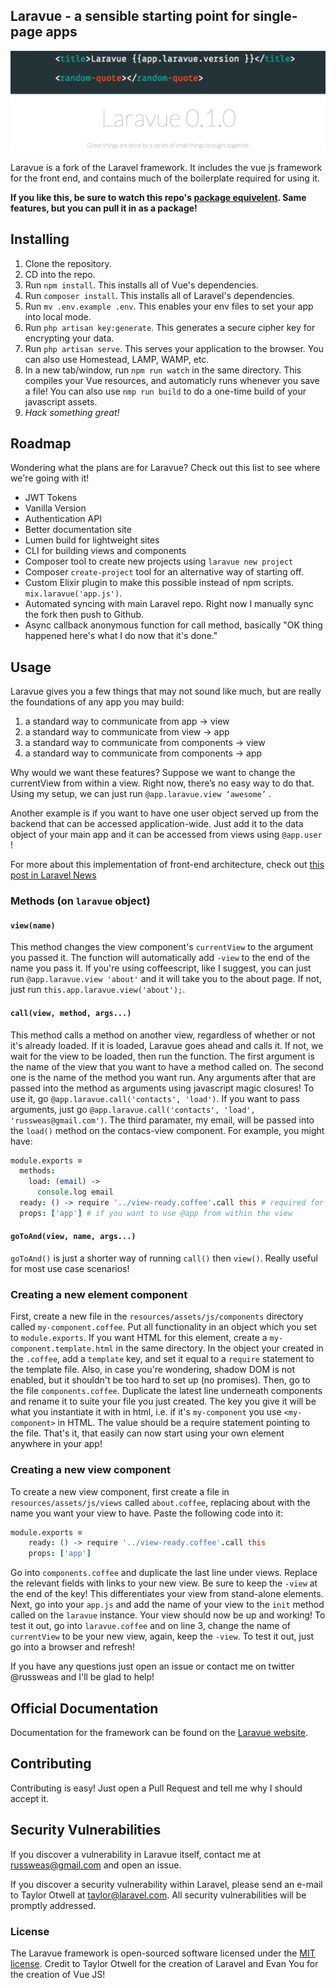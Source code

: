 ## Laravue - a sensible starting point for single-page apps
![Laravue](img.png)

Laravue is a fork of the Laravel framework. It includes the vue js
framework for the front end, and contains much of the boilerplate
required for using it.

**If you like this, be sure to watch this repo's [package equivelent](https://github.com/laravue/package). Same features, but you can pull it in as a package!**

## Installing

1. Clone the repository.
2. CD into the repo.
3. Run `npm install`. This installs all of Vue's dependencies.
4. Run `composer install`. This installs all of Laravel's dependencies.
5. Run `mv .env.example .env`. This enables your env files to set your app into local mode.
6. Run `php artisan key:generate`. This generates a secure cipher key for encrypting your data.
7. Run `php artisan serve`. This serves your application to the browser. You can also use Homestead, LAMP, WAMP, etc.
8. In a new tab/window, run `npm run watch` in the same directory. This compiles your Vue resources, and automaticly runs whenever you save a file! You can also use `nmp run build` to do a one-time build of your javascript assets.
9. *Hack something great!*

## Roadmap

Wondering what the plans are for Laravue? Check out this list to see where we're going with it!

- JWT Tokens
- Vanilla Version
- Authentication API
- Better documentation site
- Lumen build for lightweight sites
- CLI for building views and components
- Composer tool to create new projects using `laravue new project`
- Composer `create-project` tool for an alternative way of starting off.
- Custom Elixir plugin to make this possible instead of npm scripts. `mix.laravue('app.js')`.
- Automated syncing with main Laravel repo. Right now I manually sync the fork then push to Github.
- Async callback anonymous function for call method, basically "OK thing happened here's what I do now that it's done."

## Usage
Laravue gives you a few things that may not sound like much, but are really the foundations of any app you may build:

1. a standard way to communicate from app -> view
2. a standard way to communicate from view -> app
3. a standard way to communicate from components -> view
4. a standard way to communicate from components -> app

Why would we want these features? Suppose we want to change the currentView from within a view. Right now, there’s no easy way to do that. Using my setup, we can just run `@app.laravue.view ‘awesome’` .

Another example is if you want to have one user object served up from the backend that can be accessed application-wide. Just add it to the data object of your main app and it can be accessed from views using `@app.user` !

For more about this implementation of front-end architecture, check out [this post in Laravel News](https://medium.com/laravel-news/advanced-front-end-setup-with-vue-js-laravel-e9fbd7e89fe2)

### Methods (on `laravue` object)
#### `view(name)`
This method changes the view component's `currentView` to the argument you passed it. The function will automatically add `-view` to the end of the name you pass it. If you're using coffeescript, like I suggest, you can just run `@app.laravue.view 'about'` and it will take you to the about page. If not, just run `this.app.laravue.view('about');`.

#### `call(view, method, args...)`
This method calls a method on another view, regardless of whether or not it's already loaded. If it is loaded, Laravue goes ahead and calls it. If not, we wait for the view to be loaded, then run the function. The first argument is the name of the view that you want to have a method called on. The second one is the name of the method you want run. Any arguments after that are passed into the method as arguments using javascript magic closures! To use it, go `@app.laravue.call('contacts', 'load')`. If you want to pass arguments, just go `@app.laravue.call('contacts', 'load', 'russweas@gmail.com')`. The third paramater, my email, will be passed into the `load()` method on the contacs-view component. For example, you might have:
``` coffeescript
module.exports =
  methods:
    load: (email) ->
      console.log email
  ready: () -> require '../view-ready.coffee'.call this # required for laravue to work
  props: ['app'] # if you want to use @app from within the view
```
#### `goToAnd(view, name, args...)`
`goToAnd()` is just a shorter way of running `call()` then `view()`. Really useful for most use case scenarios!

### Creating a new element component
First, create a new file in the `resources/assets/js/components` directory called `my-component.coffee`. Put all functionality in an object which you set to `module.exports`. If you want HTML for this element, create a `my-component.template.html` in the same directory. In the object your created in the `.coffee`, add a `template` key, and set it equal to a `require` statement to the template file. Also, in case you're wondering, shadow DOM is not enabled, but it shouldn't be too hard to set up (no promises). Then, go to the file `components.coffee`. Duplicate the latest line underneath components and rename it to suite your file you just created. The key you give it will be what you instantiate it with in html, i.e. if it's `my-component` you use `<my-component>` in HTML. The value should be a require statement pointing to the file. That's it, that easily can now start using your own element anywhere in your app!

### Creating a new view component
To create a new view component, first create a file in `resources/assets/js/views` called `about.coffee`, replacing about with the name you want your view to have. Paste the following code into it:
``` coffeescript
module.exports =
    ready: () -> require '../view-ready.coffee'.call this
    props: ['app']
```
Go into `components.coffee` and duplicate the last line under views. Replace the relevant fields with links to your new view. Be sure to keep the `-view` at the end of the key! This differentiates your view from stand-alone elements. Next, go into your `app.js` and add the name of your view to the `init` method called on the `laravue` instance. Your view should now be up and working! To test it out, go into `laravue.coffee` and on line 3, change the name of `currentView` to be your new view, again, keep the `-view`. To test it out, just go into a browser and refresh!

If you have any questions just open an issue or contact me on twitter @russweas and I'll be glad to help!
## Official Documentation

Documentation for the framework can be found on the [Laravue website](http://laravue.github.io/docs).

## Contributing

Contributing is easy! Just open a Pull Request and tell me why I should accept it.

## Security Vulnerabilities

If you discover a vulnerability in Laravue itself, contact me at russweas@gmail.com and open an issue.

If you discover a security vulnerability within Laravel, please send an e-mail to Taylor Otwell at taylor@laravel.com. All security vulnerabilities will be promptly addressed.

### License

The Laravue framework is open-sourced software licensed under the [MIT license](http://opensource.org/licenses/MIT).
Credit to Taylor Otwell for the creation of Laravel and Evan You for the creation of Vue JS!

